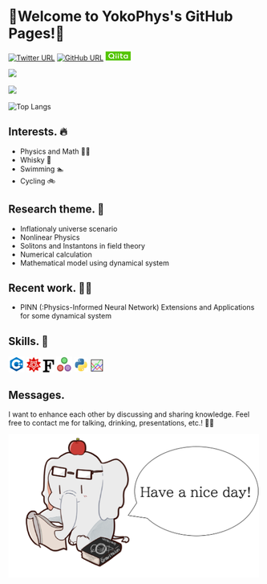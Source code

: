 # 🐘Welcome to YokoPhys's GitHub Pages!🐘



[![Twitter URL](https://img.shields.io/twitter/url/https/twitter.com/hrt_ykym.svg?style=social&label=Follow:%20%40hrt_ykym)](https://twitter.com/hrt_ykym)
[![GitHub URL](https://img.shields.io/badge/GitHub--lightgrey.svg?logo=github&amp;style=social&label=Follow:%20%40YokoPhys-h)](https://github.com/YokoPhys-h)
[![Qiita](image/qiita.png)](https://qiita.com/YokoPhys-h)

<a href="https://github.com/YokoPhys-h/github-profile-trophy"></a>
<a href="https://github.com/YokoPhys-h/github-profile-trophy">
  <img width=350px src="https://github-profile-trophy.vercel.app/?username=YokoPhys-h&column=8&theme=gruvbox&no-frame=true"/>
</a>

![](https://github-readme-stats.vercel.app/api?username=YokoPhys-h&count_private=true&show_icons=true&theme=dracula)

<p align="left"> 
  <img alt="Top Langs" height="300px" src="https://github-readme-stats.vercel.app/api/top-langs/?username=YokoPhys-h&layout=compact&count_private=true&show_icons=true&show_icons=true&theme=onedark" />
</p>

## Interests. 🔥
- Physics and Math 👨‍🎓
- Whisky 🥃
- Swimming 🏊
- Cycling 🚲

## Research theme. 🔎
- Inflationaly universe scenario
- Nonlinear Physics
- Solitons and Instantons in field theory
- Numerical calculation
- Mathematical model using dynamical system

## Recent work. 👨‍🔬
- PINN (:Physics-Informed Neural Network) Extensions and Applications for some dynamical system


## Skills. 💪
[![cpp](image/cpp.png)](https://en.wikipedia.org/wiki/C%2B%2B)
[![mathematica](image/mathematica.png)](https://www.wolfram.com/)
[![fortran](image/fortran.png)](https://en.wikipedia.org/wiki/Fortran)
[![julia](image/julia.png)](https://julialang.org/)
[![python](image/python.png)](https://www.python.org/)
[![gnuplot](image/gnuplot.png)](http://www.gnuplot.info/)

## Messages.
I want to enhance each other by discussing and sharing knowledge. Feel free to contact me for talking, drinking, presentations, etc.! 👀👀

<img src=image/sozai1.png alt=icon2 width="500">
